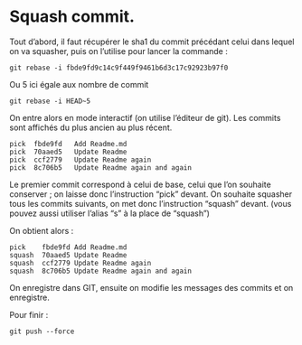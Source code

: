 # Squash commit.

Tout d’abord, il faut récupérer le sha1 du commit précédant celui dans lequel on va squasher, puis on l’utilise pour lancer la commande :

`git rebase -i fbde9fd9c14c9f449f9461b6d3c17c92923b97f0`

Ou 5 ici égale aux nombre de commit 

`git rebase -i HEAD~5`

On entre alors en mode interactif (on utilise l’éditeur de git). Les commits sont affichés du plus ancien au plus récent.

```
pick  fbde9fd   Add Readme.md
pick  70aaed5   Update Readme
pick  ccf2779   Update Readme again
pick  8c706b5   Update Readme again and again
```

Le premier commit correspond à celui de base, celui que l’on souhaite conserver ; on laisse donc l’instruction “pick” devant. On souhaite squasher tous les commits suivants, on met donc l’instruction “squash” devant. (vous pouvez aussi utiliser l’alias “s” à la place de “squash”)

On obtient alors :

```
pick    fbde9fd Add Readme.md
squash  70aaed5 Update Readme
squash  ccf2779 Update Readme again
squash  8c706b5 Update Readme again and again
```

On enregistre dans GIT, ensuite on modifie les messages des commits et on enregistre.

Pour finir : 

`git push --force`
